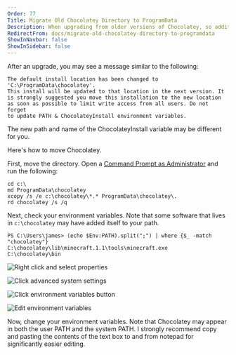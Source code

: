 ```yaml
---
Order: 77
Title: Migrate Old Chocolatey Directory to ProgramData
Description: When upgrading from older versions of Chocolatey, so additional steps need to be completed
RedirectFrom: docs/migrate-old-chocolatey-directory-to-programdata
ShowInNavbar: false
ShowInSidebar: false
---
```


After an upgrade, you may see a message similar to the following:

```shell
The default install location has been changed to 'C:\ProgramData\chocolatey'.
This install will be updated to that location in the next version. It
is strongly suggested you move this installation to the new location
as soon as possible to limit write access from all users. Do not forget
to update PATH & ChocolateyInstall environment variables.
```

The new path and name of the ChocolateyInstall variable may be different for you.

Here's how to move Chocolatey.

First, move the directory.  Open a [Command Prompt as Administrator](http://www.howtogeek.com/howto/windows-vista/run-a-command-as-administrator-from-the-windows-vista-run-box/) and run the following:

```shell
cd c:\
md ProgramData\chocolatey
xcopy /s /e c:\chocolatey\*.* ProgramData\chocolatey\.
rd chocolatey /s /q
```

Next, check your environment variables. Note that some software that lives in `c:\chocolatey` may have added itself to your path.

```shell
PS C:\Users\james> (echo $Env:PATH).split(";") | where {$_ -match "chocolatey"}
C:\chocolatey\lib\minecraft.1.1\tools\minecraft.exe
C:\chocolatey\bin
```

![Right click and select properties](http://i.imgur.com/Xser6iG.png)

![Click advanced system settings](http://i.imgur.com/6SsGw9v.png)

![Click environment variables button](http://i.imgur.com/N6YtQSk.png)

![Edit environment variables](http://i.imgur.com/Bszc7qg.png)

Now, change your environment variables. Note that Chocolatey may appear in both the user PATH and the system PATH. I strongly recommend copy and pasting the contents of the text box to and from notepad for significantly easier editing.